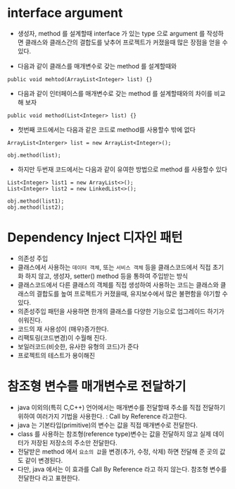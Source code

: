 # interface argument
* 생성자, method 를 설계할때 interface 가 있는 type 으로 argument 를 작성하면 클래스와 클래스간의 결합도를 낮추어 프로젝트가 커졌을때 많은 장점을 얻을 수 있다.

* 다음과 같이 클래스를 매개변수로 갖는 method 를 설계할때와
```
public void mehtod(ArrayList<Integer> list) {}
```
* 다음과 같이 인터페이스를 매개변수로 갖는 method 를 설계할때와의 차이를 비교해 보자
```
public void method(List<Integer> list) {}
```
* 첫번째 코드에서는 다음과 같은 코드로 method를 사용할수 밖에 없다
```
ArrayList<Interger> list = new ArrayList<Integer>();

obj.method(list);
```
* 하지만 두번재 코드에서는 다음과 같이 유여한 방법으로 method 를 사용할수 있다
```
List<Integer> list1 = new ArrayList<>();
List<Integer> list2 = new LinkedList<>();

obj.method(list1);
obj.method(list2);
```

# Dependency Inject 디자인 패턴
* 의존성 주입
* 클래스에서 사용하는 ```데이터 객체```, 또는 ```서비스 객체``` 등을 클래스코드에서 직접 초기화 하지 않고, 생성자, setter() method 등을 통하여 주입받는 방식
* 클래스코드에서 다른 클래스의 객체를 직접 생성하여 사용하는 코드는 클래스와 클래스의 결합도를 높여 프로젝트가 커졌을때, 유지보수에서 많은 불편함을 야기할 수 있다.
* 의존성주입 패턴을 사용하면 한개의 클래스를 다양한 기능으로 업그레이드 하기가 쉬워진다.
* 코드의 재 사용성이 (매우)증가한다.
* 리팩토링(코드변경)이 수월해 진다.
* 보일러코드(비슷한, 유사한 유형의 코드)가 준다
* 프로젝트의 테스트가 용이해진

# 참조형 변수를 매개변수로 전달하기
* java 이외의(특히 C,C++) 언어에서는 매개변수를 전달할때 주소를 직접 전달하기 위하여 여러가지 기법을 사용한다. : Call by Reference 라고한다.
* java 는 기본타입(primitive)의 변수는 값을 직접 매개변수로 전달한다.
* class 를 사용하는 참조형(reference type)변수는 값을 전달하지 않고 실제 데이터가 저장된 저장소의 주소만 전달한다.
* 전달받은 method 에서 ```요소의 값```을 변경(추가, 수정, 삭제) 하면 전달해 준 곳의 값도 같이 변경된다.
* 다만, java 에서는 이 효과를 Call By Reference 라고 하지 않는다. 참조형 변수를 전달한다 라고 표현한다.



